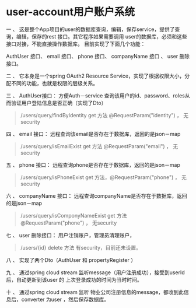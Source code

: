 # user-account用户账户系统
一 、 这是整个App项目的user的数据库查询，编辑，保存service，提供了查询，编辑，保存的rest 接口。其它程序如果需要调用
user的数据库，必须和这些接口对接，不能直接操作数据库。
目前实现了下面几个功能：

 AuthUser 接口、 email 接口、 phone 接口、 companyName 接口 、  user 删除接口。

二 、 它本身是一个spring OAuth2 Resource Service，实现了根据权限大小，分配不同的功能，也就是权限的层级关系。


三 、 AuthUser接口： 方便Auth－service 查询该用户的id、password、roles从而验证用户登陆信息是否正确（实现了Dto）

> /users/query/findByIdentity get 方法  @RequestParam("identity") ， 无security

四 、 email 接口： 远程查询该email是否存在于数据库，返回的是json－map
> /users/query/isEmailExist  get 方法 @RequestParam("email") ， 无security

五 、 phone 接口： 远程查询phone是否存在于数据库，返回的是json－map
> /users/query/isPhoneExist get 方法，@RequestParam("phone") ， 无security

六 、 companyName 接口： 远程查询companyName是否存在于数据库，返回的是json－map

> /users/query/isComponyNameExist get 方法 @RequestParam("phone") ， 无security


七 、 user 删除接口： 用户注销账户，管理员清理账户，

> /users/{id} delete 方法  有security，目前还未设置。

八 、 实现了两个Dto（AuthUser 和 propertyRegister ）

九 、 通过spring cloud stream 监听message（用户注册成功），接受到userId后，自动更新到该user 的 上次登录成功的时间为当时时间。

十 、 通过spring cloud stream 监听 物业公司注册信息的message，都收到此信息后，converter 为user ，然后保存数据库。

